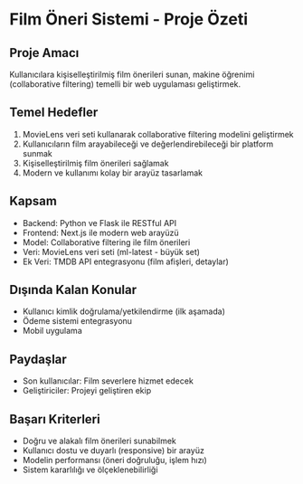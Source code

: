 # Film Öneri Sistemi - Proje Özeti

## Proje Amacı
Kullanıcılara kişiselleştirilmiş film önerileri sunan, makine öğrenimi (collaborative filtering) temelli bir web uygulaması geliştirmek.

## Temel Hedefler
1. MovieLens veri seti kullanarak collaborative filtering modelini geliştirmek
2. Kullanıcıların film arayabileceği ve değerlendirebileceği bir platform sunmak
3. Kişiselleştirilmiş film önerileri sağlamak
4. Modern ve kullanımı kolay bir arayüz tasarlamak

## Kapsam
- Backend: Python ve Flask ile RESTful API
- Frontend: Next.js ile modern web arayüzü
- Model: Collaborative filtering ile film önerileri
- Veri: MovieLens veri seti (ml-latest - büyük set)
- Ek Veri: TMDB API entegrasyonu (film afişleri, detaylar)

## Dışında Kalan Konular
- Kullanıcı kimlik doğrulama/yetkilendirme (ilk aşamada)
- Ödeme sistemi entegrasyonu
- Mobil uygulama

## Paydaşlar
- Son kullanıcılar: Film severlere hizmet edecek
- Geliştiriciler: Projeyi geliştiren ekip

## Başarı Kriterleri
- Doğru ve alakalı film önerileri sunabilmek
- Kullanıcı dostu ve duyarlı (responsive) bir arayüz
- Modelin performansı (öneri doğruluğu, işlem hızı)
- Sistem kararlılığı ve ölçeklenebilirliği 